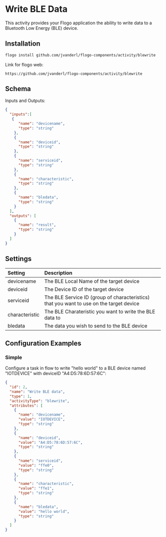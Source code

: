 # Write BLE Data
This activity provides your Flogo application the ability to write data to a Bluetooth Low Energy (BLE) device.


## Installation

```bash
flogo install github.com/jvanderl/flogo-components/activity/blewrite
```
Link for flogo web:
```
https://github.com/jvanderl/flogo-components/activity/blewrite
```

## Schema
Inputs and Outputs:

```json
{
  "inputs":[
   {
      "name": "devicename",
      "type": "string"
    },
    {
      "name": "deviceid",
      "type": "string"
    },
    {
      "name": "serviceid",
      "type": "string"
    },
    {
      "name": "characteristic",
      "type": "string"
    },
    {
      "name": "bledata",
      "type": "string"
    }
  ],
  "outputs": [
    {
      "name": "result",
      "type": "string"
    }
  ]
}
```
## Settings
| Setting   | Description    |
|:----------|:---------------|
| devicename    | The BLE Local Name of the target device|
| deviceid        | The Device ID of the target device |         
| serviceid      | The BLE Service ID (group of characteristics) that you want to use on the target device |
| characteristic  | The BLE Charateristic you want to write the BLE data to |
| bledata     | The data you wish to send to the BLE device |



## Configuration Examples
### Simple
Configure a task in flow to write "hello world" to a BLE device named "IOTDEVICE" with deviceID "A4:D5:78:6D:57:6C":

```json
{
  "id": 2,
  "name": "Write BLE data",
  "type": 1,
  "activityType": "blewrite",
  "attributes": [
    {
      "name": "devicename",
      "value": "IOTDEVICE",
      "type": "string"
    },
    {
      "name": "deviceid",
      "value": "A4:D5:78:6D:57:6C",
      "type": "string"
    },
    {
      "name": "serviceid",
      "value": "ffe0",
      "type": "string"
    },
    {
      "name": "characteristic",
      "value": "ffe1",
      "type": "string"
    },
    {
      "name": "bledata",
      "value": "hello world",
      "type": "string"
    }
  ]
}
```
